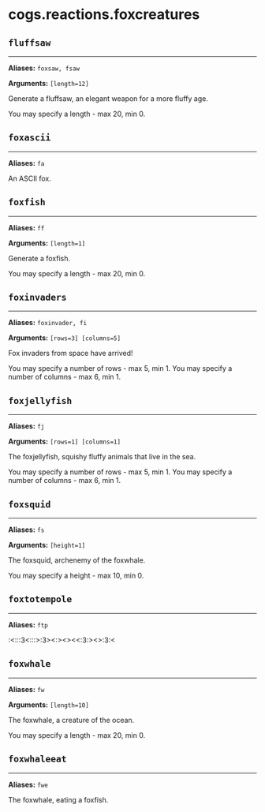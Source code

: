 # cogs.reactions.foxcreatures

## `fluffsaw`

-------------

**Aliases:** `foxsaw, fsaw`

**Arguments:** `[length=12]`

Generate a fluffsaw, an elegant weapon for a more fluffy age.

You may specify a length - max 20, min 0.

## `foxascii`

-------------

**Aliases:** `fa`

An ASCII fox.

## `foxfish`

------------

**Aliases:** `ff`

**Arguments:** `[length=1]`

Generate a foxfish.

You may specify a length - max 20, min 0.

## `foxinvaders`

----------------

**Aliases:** `foxinvader, fi`

**Arguments:** `[rows=3] [columns=5]`

Fox invaders from space have arrived!

You may specify a number of rows - max 5, min 1.
You may specify a number of columns - max 6, min 1.

## `foxjellyfish`

-----------------

**Aliases:** `fj`

**Arguments:** `[rows=1] [columns=1]`

The foxjellyfish, squishy fluffy animals that live in the sea.

You may specify a number of rows - max 5, min 1.
You may specify a number of columns - max 6, min 1.

## `foxsquid`

-------------

**Aliases:** `fs`

**Arguments:** `[height=1]`

The foxsquid, archenemy of the foxwhale.

You may specify a height - max 10, min 0.

## `foxtotempole`

-----------------

**Aliases:** `ftp`

:<:::3<:::>:3><:><><<:3:><>:3:<

## `foxwhale`

-------------

**Aliases:** `fw`

**Arguments:** `[length=10]`

The foxwhale, a creature of the ocean.

You may specify a length - max 20, min 0.

## `foxwhaleeat`

----------------

**Aliases:** `fwe`

The foxwhale, eating a foxfish.